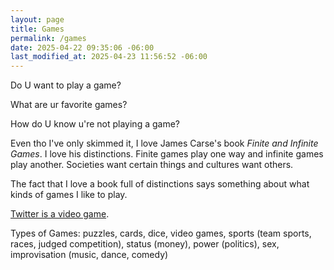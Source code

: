 ```yaml
---
layout: page
title: Games
permalink: /games
date: 2025-04-22 09:35:06 -06:00
last_modified_at: 2025-04-23 11:56:52 -06:00
---
```

Do U want to play a game?

What are ur favorite games?

How do U know u're not playing a game?

Even tho I've only skimmed it, I love James Carse's book *Finite and Infinite Games*.
I love his distinctions.
Finite games play one way and infinite games play another.
Societies want certain things and cultures want others.

The fact that I love a book full of distinctions says something about what kinds of games I like to play.


[Twitter is a video game](/tpot).

Types of Games: puzzles, cards, dice, video games, sports (team sports, races, judged competition), status (money), power (politics), sex, improvisation (music, dance, comedy)